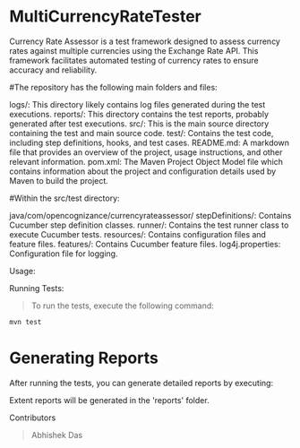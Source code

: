 # MultiCurrencyRateTester

Currency Rate Assessor is a test framework designed to assess currency 
rates against multiple currencies using the Exchange Rate API. This framework
facilitates automated testing of currency rates to ensure accuracy and reliability.

#The repository has the following main folders and files:

logs/: This directory likely contains log files generated during the test executions.
reports/: This directory contains the test reports, probably generated after test executions.
src/: This is the main source directory containing the test and main source code.
test/: Contains the test code, including step definitions, hooks, and test cases.
README.md: A markdown file that provides an overview of the project, usage instructions, and other relevant information.
pom.xml: The Maven Project Object Model file which contains information about the project and configuration details used by Maven to build the project.

#Within the src/test directory:

java/com/opencognizance/currencyrateassessor/
stepDefinitions/: Contains Cucumber step definition classes.
runner/: Contains the test runner class to execute Cucumber tests.
resources/: Contains configuration files and feature files.
features/: Contains Cucumber feature files.
log4j.properties: Configuration file for logging.

Usage:

Running Tests:
>To run the tests, execute the following command:

```bash
mvn test
```

# Generating Reports
After running the tests, you can generate detailed reports by executing:

Extent reports will be generated in the 'reports' folder.

Contributors
 >Abhishek Das
